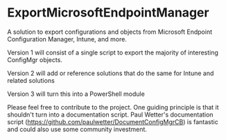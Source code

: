 # ExportMicrosoftEndpointManager
A solution to export configurations and objects from Microsoft Endpoint Configuration Manager, Intune, and more.

Version 1 will consist of a single script to export the majority of interesting ConfigMgr objects.

Version 2 will add or reference solutions that do the same for Intune and related solutions

Version 3 will turn this into a PowerShell module

Please feel free to contribute to the project.  One guiding principle is that it shouldn't turn into a documentation script.  Paul Wetter's documentation script (https://github.com/paulwetter/DocumentConfigMgrCB) is fantastic and could also use some community investment.
